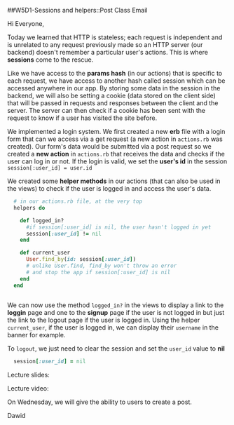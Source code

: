 ##W5D1-Sessions and helpers::Post Class Email

Hi Everyone,

Today we learned that HTTP is stateless; each request is independent and is unrelated to any request previously made so an HTTP server (our backend) doesn't remember a particular user's actions. This is where **sessions** come to the rescue.

Like we have access to the **params hash** (in our actions) that is specific to each request, we have access to another hash called session which can be accessed anywhere in our app. By storing some data in the session in the backend, we will also be setting a cookie (data stored on the client side) that will be passed in requests and responses between the client and the server. The server can then check if a cookie has been sent with the request to know if a user has visited the site before.

We implemented a login system. We first created a new **erb** file with a login form that can we access via a get request (a new action in `actions.rb` was created). Our form's data would be submitted via a post request so we created a **new action** in `actions.rb` that receives the data and checks if the user can log in or not. If the login is valid, we set the **user's id** in the session `session[:user_id] = user.id`

We created some **helper methods** in our actions (that can also be used in the views) to check if the user is logged in and access the user's data.

```ruby
  # in our actions.rb file, at the very top 
  helpers do

    def logged_in?
      #if session[:user_id] is nil, the user hasn't logged in yet
      session[:user_id] != nil
    end

    def current_user
      User.find_by(id: session[:user_id])
      # unlike User.find, find_by won't throw an error 
      # and stop the app if session[:user_id] is nil
    end
  end
  
```

We can now use the method `logged_in?` in the views to display a link to the **loggin** page and one to the **signup** page if the user is not logged in but just the link to the logout page if the user is logged in. Using the helper `current_user`, if the user is logged in, we can display their `username` in the banner for example.

To `logout`, we just need to clear the session and set the `user_id` value to **nil**

```ruby
  session[:user_id] = nil
```

Lecture slides: 

Lecture video: 

On Wednesday, we will give the ability to users to create a post.

Dawid
